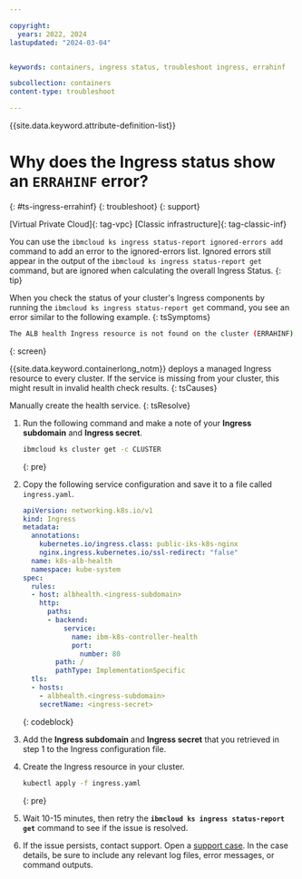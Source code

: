 ```yaml
---

copyright:
  years: 2022, 2024
lastupdated: "2024-03-04"


keywords: containers, ingress status, troubleshoot ingress, errahinf

subcollection: containers
content-type: troubleshoot

---
```


{{site.data.keyword.attribute-definition-list}}



# Why does the Ingress status show an `ERRAHINF` error?
{: #ts-ingress-errahinf}
{: troubleshoot}
{: support}

[Virtual Private Cloud]{: tag-vpc} [Classic infrastructure]{: tag-classic-inf}

You can use the `ibmcloud ks ingress status-report ignored-errors add` command to add an error to the ignored-errors list. Ignored errors still appear in the output of the `ibmcloud ks ingress status-report get` command, but are ignored when calculating the overall Ingress Status.
{: tip}

When you check the status of your cluster's Ingress components by running the `ibmcloud ks ingress status-report get` command, you see an error similar to the following example.
{: tsSymptoms}

```sh
The ALB health Ingress resource is not found on the cluster (ERRAHINF).
```
{: screen}

{{site.data.keyword.containerlong_notm}} deploys a managed Ingress resource to every cluster. If the service is missing from your cluster, this might result in invalid health check results.
{: tsCauses}

Manually create the health service.
{: tsResolve}

1. Run the following command and make a note of your **Ingress subdomain** and **Ingress secret**.
    ```sh
    ibmcloud ks cluster get -c CLUSTER
    ```
    {: pre}

1. Copy the following service configuration and save it to a file called `ingress.yaml`. 

    ```yaml
    apiVersion: networking.k8s.io/v1
    kind: Ingress
    metadata:
      annotations:
        kubernetes.io/ingress.class: public-iks-k8s-nginx
        nginx.ingress.kubernetes.io/ssl-redirect: "false"
      name: k8s-alb-health
      namespace: kube-system
    spec:
      rules:
      - host: albhealth.<ingress-subdomain>
        http:
          paths:
          - backend:
              service:
                name: ibm-k8s-controller-health
                port:
                  number: 80
            path: /
            pathType: ImplementationSpecific
      tls:
      - hosts:
        - albhealth.<ingress-subdomain>
        secretName: <ingress-secret>
    ```
    {: codeblock}

1. Add the **Ingress subdomain** and **Ingress secret** that you retrieved in step 1 to the Ingress configuration file.

1. Create the Ingress resource in your cluster.

    ```sh
    kubectl apply -f ingress.yaml
    ```
    {: pre}
    
1. Wait 10-15 minutes, then retry the **`ibmcloud ks ingress status-report get`** command to see if the issue is resolved.

1. If the issue persists, contact support. Open a [support case](/docs/get-support?topic=get-support-using-avatar). In the case details, be sure to include any relevant log files, error messages, or command outputs.

